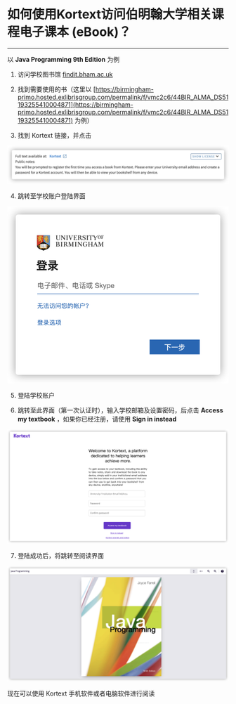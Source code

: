 # 如何使用Kortext访问伯明翰大学相关课程电子课本 (eBook)？

---

以 **Java Programming 9th Edition** 为例

  1. 访问学校图书馆 [findit.bham.ac.uk](http://findit.bham.ac.uk/)


  2. 找到需要使用的书（这里以 [https://birmingham-primo.hosted.exlibrisgroup.com/permalink/f/vmc2c6/44BIR_ALMA_DS51193255410004871](https://birmingham-primo.hosted.exlibrisgroup.com/permalink/f/vmc2c6/44BIR_ALMA_DS51193255410004871) 为例）


  3. 找到 Kortext 链接，并点击

   ![](./1.png)
  
  4. 跳转至学校账户登陆界面

   ![](./2.png)
  
  5. 登陆学校账户

  
  6. 跳转至此界面（第一次认证时），输入学校邮箱及设置密码，后点击 **Access my textbook** ，如果你已经注册，请使用 **Sign in instead**

   ![](./3.png)
  
  7. 登陆成功后，将跳转至阅读界面
  
   ![](./4.png)

现在可以使用 Kortext 手机软件或者电脑软件进行阅读
